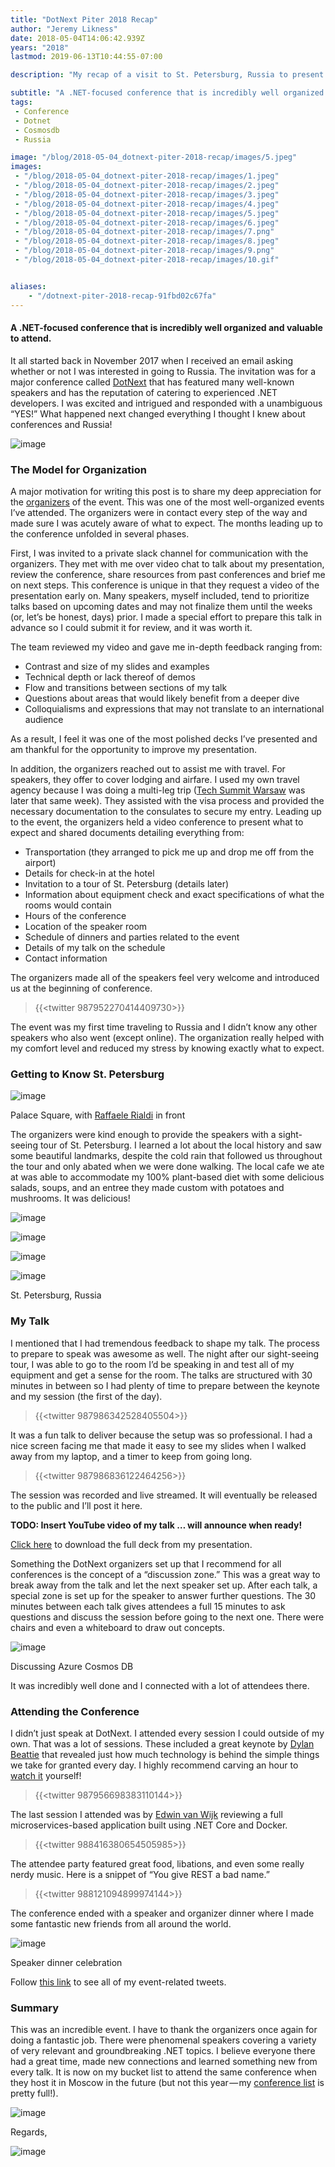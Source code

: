 ```yaml
---
title: "DotNext Piter 2018 Recap"
author: "Jeremy Likness"
date: 2018-05-04T14:06:42.939Z
years: "2018"
lastmod: 2019-06-13T10:44:55-07:00

description: "My recap of a visit to St. Petersburg, Russia to present Explore the Azure Cosmos DB at the DotNext conference. Includes video and slides."

subtitle: "A .NET-focused conference that is incredibly well organized and valuable to attend."
tags:
 - Conference 
 - Dotnet 
 - Cosmosdb 
 - Russia 

image: "/blog/2018-05-04_dotnext-piter-2018-recap/images/5.jpeg" 
images:
 - "/blog/2018-05-04_dotnext-piter-2018-recap/images/1.jpeg" 
 - "/blog/2018-05-04_dotnext-piter-2018-recap/images/2.jpeg" 
 - "/blog/2018-05-04_dotnext-piter-2018-recap/images/3.jpeg" 
 - "/blog/2018-05-04_dotnext-piter-2018-recap/images/4.jpeg" 
 - "/blog/2018-05-04_dotnext-piter-2018-recap/images/5.jpeg" 
 - "/blog/2018-05-04_dotnext-piter-2018-recap/images/6.jpeg" 
 - "/blog/2018-05-04_dotnext-piter-2018-recap/images/7.png" 
 - "/blog/2018-05-04_dotnext-piter-2018-recap/images/8.jpeg" 
 - "/blog/2018-05-04_dotnext-piter-2018-recap/images/9.png" 
 - "/blog/2018-05-04_dotnext-piter-2018-recap/images/10.gif" 


aliases:
    - "/dotnext-piter-2018-recap-91fbd02c67fa"
---
```


#### A .NET-focused conference that is incredibly well organized and valuable to attend.

It all started back in November 2017 when I received an email asking whether or not I was interested in going to Russia. The invitation was for a major conference called [DotNext](https://dotnext-piter.ru/en/) that has featured many well-known speakers and has the reputation of catering to experienced .NET developers. I was excited and intrigued and responded with a unambiguous “YES!” What happened next changed everything I thought I knew about conferences and Russia!




![image](/blog/2018-05-04_dotnext-piter-2018-recap/images/1.jpeg)



### The Model for Organization

A major motivation for writing this post is to share my deep appreciation for the [organizers](https://dotnext-piter.ru/en/organizers/) of the event. This was one of the most well-organized events I’ve attended. The organizers were in contact every step of the way and made sure I was acutely aware of what to expect. The months leading up to the conference unfolded in several phases.

First, I was invited to a private slack channel for communication with the organizers. They met with me over video chat to talk about my presentation, review the conference, share resources from past conferences and brief me on next steps. This conference is unique in that they request a video of the presentation early on. Many speakers, myself included, tend to prioritize talks based on upcoming dates and may not finalize them until the weeks (or, let’s be honest, days) prior. I made a special effort to prepare this talk in advance so I could submit it for review, and it was worth it.

The team reviewed my video and gave me in-depth feedback ranging from:

*   Contrast and size of my slides and examples
*   Technical depth or lack thereof of demos
*   Flow and transitions between sections of my talk
*   Questions about areas that would likely benefit from a deeper dive
*   Colloquialisms and expressions that may not translate to an international audience

As a result, I feel it was one of the most polished decks I’ve presented and am thankful for the opportunity to improve my presentation.

In addition, the organizers reached out to assist me with travel. For speakers, they offer to cover lodging and airfare. I used my own travel agency because I was doing a multi-leg trip ([Tech Summit Warsaw](https://twitter.com/i/moments/990597470366437376) was later that same week). They assisted with the visa process and provided the necessary documentation to the consulates to secure my entry. Leading up to the event, the organizers held a video conference to present what to expect and shared documents detailing everything from:

*   Transportation (they arranged to pick me up and drop me off from the airport)
*   Details for check-in at the hotel
*   Invitation to a tour of St. Petersburg (details later)
*   Information about equipment check and exact specifications of what the rooms would contain
*   Hours of the conference
*   Location of the speaker room
*   Schedule of dinners and parties related to the event
*   Details of my talk on the schedule
*   Contact information

The organizers made all of the speakers feel very welcome and introduced us at the beginning of conference.

> {{<twitter 987952270414409730>}}


The event was my first time traveling to Russia and I didn’t know any other speakers who also went (except online). The organization really helped with my comfort level and reduced my stress by knowing exactly what to expect.

### Getting to Know St. Petersburg



![image](/blog/2018-05-04_dotnext-piter-2018-recap/images/2.jpeg)

Palace Square, with [Raffaele Rialdi](https://twitter.com/raffaeler) in front

The organizers were kind enough to provide the speakers with a sight-seeing tour of St. Petersburg. I learned a lot about the local history and saw some beautiful landmarks, despite the cold rain that followed us throughout the tour and only abated when we were done walking. The local cafe we ate at was able to accommodate my 100% plant-based diet with some delicious salads, soups, and an entree they made custom with potatoes and mushrooms. It was delicious!



![image](/blog/2018-05-04_dotnext-piter-2018-recap/images/3.jpeg)





![image](/blog/2018-05-04_dotnext-piter-2018-recap/images/4.jpeg)





![image](/blog/2018-05-04_dotnext-piter-2018-recap/images/5.jpeg)





![image](/blog/2018-05-04_dotnext-piter-2018-recap/images/6.jpeg)

St. Petersburg, Russia

### My Talk

I mentioned that I had tremendous feedback to shape my talk. The process to prepare to speak was awesome as well. The night after our sight-seeing tour, I was able to go to the room I’d be speaking in and test all of my equipment and get a sense for the room. The talks are structured with 30 minutes in between so I had plenty of time to prepare between the keynote and my session (the first of the day).

> {{<twitter 987986342528405504>}}


It was a fun talk to deliver because the setup was so professional. I had a nice screen facing me that made it easy to see my slides when I walked away from my laptop, and a timer to keep from going long.

> {{<twitter 987986836122464256>}}


The session was recorded and live streamed. It will eventually be released to the public and I’ll post it here.

**TODO: Insert YouTube video of my talk … will announce when ready!**

[Click here](https://jlikme.blob.core.windows.net/presentations/cosmosdb-dotnext.pptx) to download the full deck from my presentation.

Something the DotNext organizers set up that I recommend for all conferences is the concept of a “discussion zone.” This was a great way to break away from the talk and let the next speaker set up. After each talk, a special zone is set up for the speaker to answer further questions. The 30 minutes between each talk gives attendees a full 15 minutes to ask questions and discuss the session before going to the next one. There were chairs and even a whiteboard to draw out concepts.




![image](/blog/2018-05-04_dotnext-piter-2018-recap/images/7.png)

Discussing Azure Cosmos DB



It was incredibly well done and I connected with a lot of attendees there.

### Attending the Conference

I didn’t just speak at DotNext. I attended every session I could outside of my own. That was a lot of sessions. These included a great keynote by [Dylan Beattie](https://twitter.com/dylanbeattie) that revealed just how much technology is behind the simple things we take for granted every day. I highly recommend carving an hour to [watch it](https://youtu.be/M5edtzCNACE?t=56m52s) yourself!

> {{<twitter 987956698383110144>}}


The last session I attended was by [Edwin van Wijk](https://twitter.com/evanwijk) reviewing a full microservices-based application built using .NET Core and Docker.

> {{<twitter 988416380654505985>}}


The attendee party featured great food, libations, and even some really nerdy music. Here is a snippet of “You give REST a bad name.”

> {{<twitter 988121094899974144>}}


The conference ended with a speaker and organizer dinner where I made some fantastic new friends from all around the world.




![image](/blog/2018-05-04_dotnext-piter-2018-recap/images/8.jpeg)

Speaker dinner celebration



Follow [this link](https://twitter.com/i/moments/988001827013709824) to see all of my event-related tweets.

### Summary

This was an incredible event. I have to thank the organizers once again for doing a fantastic job. There were phenomenal speakers covering a variety of very relevant and groundbreaking .NET topics. I believe everyone there had a great time, made new connections and learned something new from every talk. It is now on my bucket list to attend the same conference when they host it in Moscow in the future (but not this year — my [conference list](https://blog.jeremylikness.com/upcoming-talks-eaf27ff8a3a7) is pretty full!).




![image](/blog/2018-05-04_dotnext-piter-2018-recap/images/9.png)



Regards,




![image](/blog/2018-05-04_dotnext-piter-2018-recap/images/10.gif)
